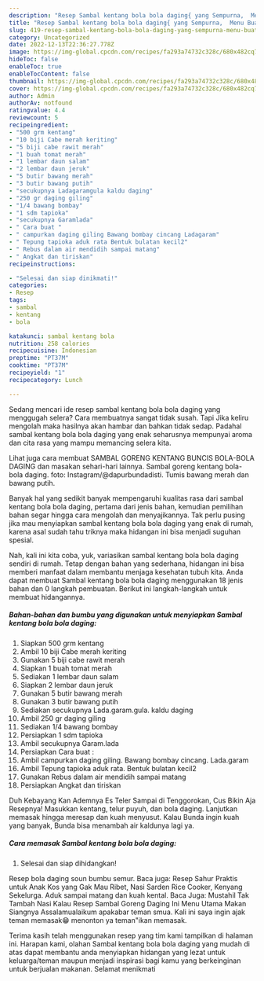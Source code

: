 ```yaml
---
description: "Resep Sambal kentang bola bola daging{ yang Sempurna,  Menu Buat lebaran"
title: "Resep Sambal kentang bola bola daging{ yang Sempurna,  Menu Buat lebaran"
slug: 419-resep-sambal-kentang-bola-bola-daging-yang-sempurna-menu-buat-lebaran
category: Uncategorized
date: 2022-12-13T22:36:27.778Z
image: https://img-global.cpcdn.com/recipes/fa293a74732c328c/680x482cq70/sambal-kentang-bola-bola-daging-foto-resep-utama.jpg
hideToc: false
enableToc: true
enableTocContent: false
thumbnail: https://img-global.cpcdn.com/recipes/fa293a74732c328c/680x482cq70/sambal-kentang-bola-bola-daging-foto-resep-utama.jpg
cover: https://img-global.cpcdn.com/recipes/fa293a74732c328c/680x482cq70/sambal-kentang-bola-bola-daging-foto-resep-utama.jpg
author: Admin
authorAv: notfound
ratingvalue: 4.4
reviewcount: 5
recipeingredient:
- "500 grm kentang"
- "10 biji Cabe merah keriting"
- "5 biji cabe rawit merah"
- "1 buah tomat merah"
- "1 lembar daun salam"
- "2 lembar daun jeruk"
- "5 butir bawang merah"
- "3 butir bawang putih"
- "secukupnya Ladagaramgula kaldu daging"
- "250 gr daging giling"
- "1/4 bawang bombay"
- "1 sdm tapioka"
- "secukupnya Garamlada"
- " Cara buat "
- " campurkan daging giling Bawang bombay cincang Ladagaram"
- " Tepung tapioka aduk rata Bentuk bulatan kecil2"
- " Rebus dalam air mendidih sampai matang"
- " Angkat dan tiriskan"
recipeinstructions:

- "Selesai dan siap dinikmati!"
categories:
- Resep
tags:
- sambal
- kentang
- bola

katakunci: sambal kentang bola 
nutrition: 258 calories
recipecuisine: Indonesian
preptime: "PT37M"
cooktime: "PT37M"
recipeyield: "1"
recipecategory: Lunch

---
```



Sedang mencari ide resep sambal kentang bola bola daging yang menggugah selera? Cara membuatnya sangat tidak susah. Tapi Jika keliru mengolah maka hasilnya akan hambar dan bahkan tidak sedap. Padahal sambal kentang bola bola daging yang enak seharusnya mempunyai aroma dan cita rasa yang mampu memancing selera kita.


Lihat juga cara membuat SAMBAL GORENG KENTANG BUNCIS BOLA-BOLA DAGING dan masakan sehari-hari lainnya. Sambal goreng kentang bola-bola daging. foto: Instagram/@dapurbundadisti. Tumis bawang merah dan bawang putih.

Banyak hal yang sedikit banyak mempengaruhi kualitas rasa dari sambal kentang bola bola daging, pertama dari jenis bahan, kemudian pemilihan bahan segar hingga cara mengolah dan menyajikannya. Tak perlu pusing jika mau menyiapkan sambal kentang bola bola daging yang enak di rumah, karena asal sudah tahu triknya maka hidangan ini bisa menjadi suguhan spesial.


Nah, kali ini kita coba, yuk, variasikan sambal kentang bola bola daging sendiri di rumah. Tetap dengan bahan yang sederhana, hidangan ini bisa memberi manfaat dalam membantu menjaga kesehatan tubuh kita. Anda dapat membuat Sambal kentang bola bola daging menggunakan 18 jenis bahan dan 0 langkah pembuatan. Berikut ini langkah-langkah untuk membuat hidangannya.

<!--inarticleads1-->

##### Bahan-bahan dan bumbu yang digunakan untuk menyiapkan Sambal kentang bola bola daging:

1. Siapkan 500 grm kentang
1. Ambil 10 biji Cabe merah keriting
1. Gunakan 5 biji cabe rawit merah
1. Siapkan 1 buah tomat merah
1. Sediakan 1 lembar daun salam
1. Siapkan 2 lembar daun jeruk
1. Gunakan 5 butir bawang merah
1. Gunakan 3 butir bawang putih
1. Sediakan secukupnya Lada.garam.gula. kaldu daging
1. Ambil 250 gr daging giling
1. Sediakan 1/4 bawang bombay
1. Persiapkan 1 sdm tapioka
1. Ambil secukupnya Garam.lada
1. Persiapkan  Cara buat :
1. Ambil  campurkan daging giling. Bawang bombay cincang. Lada.garam
1. Ambil  Tepung tapioka aduk rata. Bentuk bulatan kecil2
1. Gunakan  Rebus dalam air mendidih sampai matang
1. Persiapkan  Angkat dan tiriskan


Duh Kebayang Kan Ademnya Es Teler Sampai di Tenggorokan, Cus Bikin Aja Resepnya! Masukkan kentang, telur puyuh, dan bola daging. Lanjutkan memasak hingga meresap dan kuah menyusut. Kalau Bunda ingin kuah yang banyak, Bunda bisa menambah air kaldunya lagi ya. 

<!--inarticleads2-->

##### Cara memasak Sambal kentang bola bola daging:


1. Selesai dan siap dihidangkan!

Resep bola daging soun bumbu semur. Baca juga: Resep Sahur Praktis untuk Anak Kos yang Gak Mau Ribet, Nasi Sarden Rice Cooker, Kenyang Sekelurga. Aduk sampai matang dan kuah kental. Baca Juga: Mustahil Tak Tambah Nasi Kalau Resep Sambal Goreng Daging Ini Menu Utama Makan Siangnya Assalamualaikum apakabar teman smua. Kali ini saya ingin ajak teman memasak😁 menonton ya teman&#34;ikan memasak. 

Terima kasih telah menggunakan resep yang tim kami tampilkan di halaman ini. Harapan kami, olahan Sambal kentang bola bola daging yang mudah di atas dapat membantu anda menyiapkan hidangan yang lezat untuk keluarga/teman maupun menjadi inspirasi bagi kamu yang berkeinginan untuk berjualan makanan. Selamat menikmati
